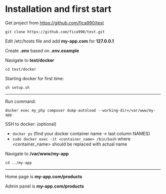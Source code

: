 # Installation and first start

Get project from https://github.com/fica990/test

`git clone https://github.com/fica990/test.git`

Edit /etc/hosts file and add **my-app.com** for **127.0.0.1**

Create **.env** based on **.env.example** 

Navigate to **test/docker**

`cd test/docker`

Starting docker for first time:

`sh setup.sh`

---

Run command:

`docker exec my_php composer dump-autoload --working-dir=/var/www/my-app`


SSH to docker: (optional)

* `docker ps` (find your docker container name -> last column NAMES)
* `sudo docker exec -it <container_name> /bin/bash` where <container_name> should be replaced with actual name

Navigate to **/var/www/my-app**

`cd ../my-app`

---

Home page is **my-app.com/products**

Admin panel is **my-app.com/products**



